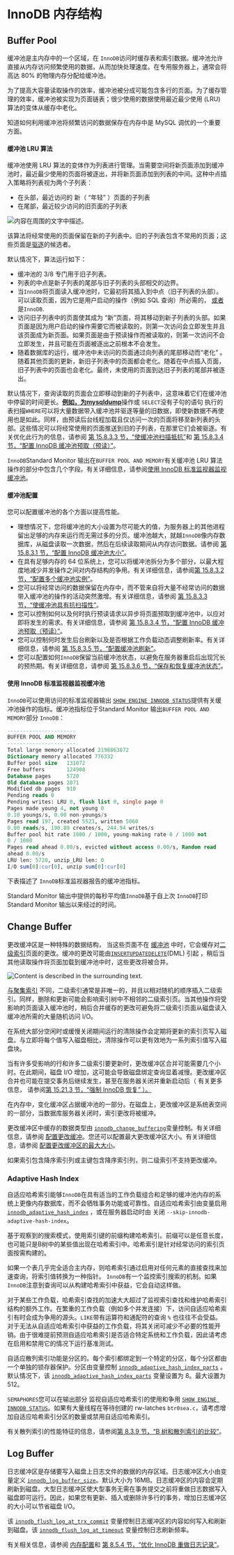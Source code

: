 # InnoDB 内存结构

## Buffer Pool

缓冲池是主内存中的一个区域，在 `InnoDB`访问时缓存表和索引数据。缓冲池允许直接从内存访问频繁使用的数据，从而加快处理速度。在专用服务器上，通常会将高达 80% 的物理内存分配给缓冲池。

为了提高大容量读取操作的效率，缓冲池被分成可能包含多行的页面。为了缓存管理的效率，缓冲池被实现为页面链表；很少使用的数据使用最近最少使用 (LRU) 算法的变体从缓存中老化。

知道如何利用缓冲池将频繁访问的数据保存在内存中是 MySQL 调优的一个重要方面。

#### 缓冲池 LRU 算法

缓冲池使用 LRU 算法的变体作为列表进行管理。当需要空间将新页面添加到缓冲池时，最近最少使用的页面将被逐出，并将新页面添加到列表的中间。这种中点插入策略将列表视为两个子列表：

- 在头部，最近访问的 新（ “年轻” ）页面的子列表
- 在尾部，最近较少访问的旧页面的子列表

![内容在周围的文字中描述。](https://images.orkva.com/images/2023/02/24/innodb-buffer-pool-list.png)



该算法将经常使用的页面保留在新的子列表中。旧的子列表包含不常用的页面；这些页面是[驱逐](https://dev.mysql.com/doc/refman/8.0/en/glossary.html#glos_eviction)的候选者。

默认情况下，算法运行如下：

- 缓冲池的 3/8 专门用于旧子列表。
- 列表的中点是新子列表的尾部与旧子列表的头部相交的边界。
- 当`InnoDB`将页面读入缓冲池时，它最初将其插入到中点（旧子列表的头部）。可以读取页面，因为它是用户启动的操作（例如 SQL 查询）所必需的， [或者](https://dev.mysql.com/doc/refman/8.0/en/glossary.html#glos_read_ahead)是`InnoDB`.
- 访问旧子列表中的页面使其成为 “新”页面，将其移动到新子列表的头部。如果页面是因为用户启动的操作需要它而被读取的，则第一次访问会立即发生并且该页面成为新页面。如果页面是由于预读操作而被读取的，则第一次访问不会立即发生，并且可能在页面被逐出之前根本不会发生。
- 随着数据库的运行，缓冲池中未访问的页面通过向列表的尾部移动而“老化” 。随着其他页面的更新，新旧子列表中的页面都会老化。随着在中点插入页面，旧子列表中的页面也会老化。最终，未使用的页面到达旧子列表的尾部并被逐出。

默认情况下，查询读取的页面会立即移动到新的子列表中，这意味着它们在缓冲池中停留的时间更长。[**例如，为mysqldump**](https://dev.mysql.com/doc/refman/8.0/en/mysqldump.html)操作或 `SELECT`没有子句的语句 执行的表扫描`WHERE`可以将大量数据带入缓冲池并驱逐等量的旧数据，即使新数据不再使用也是如此。同样，由预读后台线程加载且仅访问一次的页面将移至新列表的头部。这些情况可以将经常使用的页面推送到旧的子列表，在那里它们会被驱逐。有关优化此行为的信息，请参阅 [第 15.8.3.3 节，“使缓冲池扫描抵抗”](https://dev.mysql.com/doc/refman/8.0/en/innodb-performance-midpoint_insertion.html)和 [第 15.8.3.4 节，“配置 InnoDB 缓冲池预取（预读）”](https://dev.mysql.com/doc/refman/8.0/en/innodb-performance-read_ahead.html)。

`InnoDB`Standard Monitor 输出在`BUFFER POOL AND MEMORY`有关缓冲池 LRU 算法操作的部分中包含几个字段。有关详细信息，请参阅[使用 InnoDB 标准监视器监视缓冲池](https://dev.mysql.com/doc/refman/8.0/en/innodb-buffer-pool.html#innodb-buffer-pool-monitoring)。

#### 缓冲池配置

您可以配置缓冲池的各个方面以提高性能。

- 理想情况下，您将缓冲池的大小设置为尽可能大的值，为服务器上的其他进程留出足够的内存来运行而无需过多的分页。缓冲池越大，就越`InnoDB`像内存数据库，从磁盘读取一次数据，然后在后续读取期间从内存访问数据。请参阅 [第 15.8.3.1 节，“配置 InnoDB 缓冲池大小”](https://dev.mysql.com/doc/refman/8.0/en/innodb-buffer-pool-resize.html)。
- 在具有足够内存的 64 位系统上，您可以将缓冲池拆分为多个部分，以最大程度地减少并发操作之间对内存结构的争用。有关详细信息，请参阅[第 15.8.3.2 节，“配置多个缓冲池实例”](https://dev.mysql.com/doc/refman/8.0/en/innodb-multiple-buffer-pools.html)。
- 您可以将经常访问的数据保留在内存中，而不管来自将大量不经常访问的数据带入缓冲池的操作的活动突然激增。有关详细信息，请参阅 [第 15.8.3.3 节，“使缓冲池具有抗扫描性”](https://dev.mysql.com/doc/refman/8.0/en/innodb-performance-midpoint_insertion.html)。
- 您可以控制如何以及何时执行预读请求以异步将页面预取到缓冲池中，以应对即将发生的需求。有关详细信息，请参阅 [第 15.8.3.4 节，“配置 InnoDB 缓冲池预取（预读）”](https://dev.mysql.com/doc/refman/8.0/en/innodb-performance-read_ahead.html)。
- 您可以控制何时发生后台刷新以及是否根据工作负载动态调整刷新率。有关详细信息，请参阅 [第 15.8.3.5 节，“配置缓冲池刷新”](https://dev.mysql.com/doc/refman/8.0/en/innodb-buffer-pool-flushing.html)。
- 您可以配置如何`InnoDB`保留当前缓冲池状态，以避免在服务器重启后出现冗长的预热期。有关详细信息，请参阅 [第 15.8.3.6 节，“保存和恢复缓冲池状态”](https://dev.mysql.com/doc/refman/8.0/en/innodb-preload-buffer-pool.html)。

#### 使用 InnoDB 标准监视器监视缓冲池

`InnoDB`可以使用访问的标准监视器输出 [`SHOW ENGINE INNODB STATUS`](https://dev.mysql.com/doc/refman/8.0/en/innodb-standard-monitor.html)提供有关缓冲池操作的指标。缓冲池指标位于Standard Monitor 输出`BUFFER POOL AND MEMORY`部分 `InnoDB`：

```sql
----------------------
BUFFER POOL AND MEMORY
----------------------
Total large memory allocated 2198863872
Dictionary memory allocated 776332
Buffer pool size   131072
Free buffers       124908
Database pages     5720
Old database pages 2071
Modified db pages  910
Pending reads 0
Pending writes: LRU 0, flush list 0, single page 0
Pages made young 4, not young 0
0.10 youngs/s, 0.00 non-youngs/s
Pages read 197, created 5523, written 5060
0.00 reads/s, 190.89 creates/s, 244.94 writes/s
Buffer pool hit rate 1000 / 1000, young-making rate 0 / 1000 not
0 / 1000
Pages read ahead 0.00/s, evicted without access 0.00/s, Random read
ahead 0.00/s
LRU len: 5720, unzip_LRU len: 0
I/O sum[0]:cur[0], unzip sum[0]:cur[0]
```

下表描述了 `InnoDB`标准监视器报告的缓冲池指标。

Standard Monitor 输出中提供的每秒平均值`InnoDB`基于自上次 `InnoDB`打印 Standard Monitor 输出以来经过的时间。

## Change Buffer

更改缓冲区是一种特殊的数据结构， 当这些页面不在 [缓冲池](https://dev.mysql.com/doc/refman/8.0/en/glossary.html#glos_buffer_pool) 中时，它会缓存对[二级索引](https://dev.mysql.com/doc/refman/8.0/en/glossary.html#glos_secondary_index)页面的更改。缓冲的更改可能由[`INSERT`](https://dev.mysql.com/doc/refman/8.0/en/insert.html)[`UPDATE`](https://dev.mysql.com/doc/refman/8.0/en/update.html)[`DELETE`](https://dev.mysql.com/doc/refman/8.0/en/delete.html)(DML) 引起 ，稍后当其他读取操作将页面加载到缓冲池中时，这些更改将被合并。

![Content is described in the surrounding text.](https://images.orkva.com/images/2023/02/24/innodb-change-buffer.png)

[与聚集索引](https://dev.mysql.com/doc/refman/8.0/en/glossary.html#glos_clustered_index) 不同，二级索引通常是非唯一的，并且以相对随机的顺序插入二级索引。同样，删除和更新可能会影响索引树中不相邻的二级索引页。当其他操作将受影响的页面读入缓冲池时，稍后合并缓存的更改可避免将二级索引页面从磁盘读入缓冲池所需的大量随机访问 I/O。

在系统大部分空闲时或缓慢关闭期间运行的清除操作会定期将更新的索引页写入磁盘。与立即将每个值写入磁盘相比，清除操作可以更有效地为一系列索引值写入磁盘块。

当有许多受影响的行和许多二级索引要更新时，更改缓冲区合并可能需要几个小时。在此期间，磁盘 I/O 增加，这可能会导致磁盘绑定查询显着减慢。更改缓冲区合并也可能在提交事务后继续发生，甚至在服务器关闭并重新启动后（ 有关更多信息， 请参阅[第 15.21.3 节，“强制 InnoDB 恢复” ）。](https://dev.mysql.com/doc/refman/8.0/en/forcing-innodb-recovery.html)

在内存中，变化缓冲区占据缓冲池的一部分。在磁盘上，更改缓冲区是系统表空间的一部分，当数据库服务器关闭时，索引更改将被缓冲。

更改缓冲区中缓存的数据类型由 [`innodb_change_buffering`](https://dev.mysql.com/doc/refman/8.0/en/innodb-parameters.html#sysvar_innodb_change_buffering)变量控制。有关详细信息，请参阅 [配置更改缓冲](https://dev.mysql.com/doc/refman/8.0/en/innodb-change-buffer.html#innodb-change-buffer-configuration)。您还可以配置最大更改缓冲区大小。有关详细信息，请参阅 [配置更改缓冲区的最大大小](https://dev.mysql.com/doc/refman/8.0/en/innodb-change-buffer.html#innodb-change-buffer-maximum-size)。

如果索引包含降序索引列或主键包含降序索引列，则二级索引不支持更改缓冲。

### Adaptive Hash Index

自适应哈希索引能够`InnoDB`在具有适当的工作负载组合和足够的缓冲池内存的系统上更像内存数据库，而不会牺牲事务功能或可靠性。自适应哈希索引由变量启用 [`innodb_adaptive_hash_index`](https://dev.mysql.com/doc/refman/8.0/en/innodb-parameters.html#sysvar_innodb_adaptive_hash_index) ，或在服务器启动时由 关闭 `--skip-innodb-adaptive-hash-index`。

基于观察到的搜索模式，使用索引键的前缀构建哈希索引。前缀可以是任意长度，也可能只是B树中的某些值出现在哈希索引中。哈希索引是针对经常访问的索引页面按需构建的。

如果一个表几乎完全适合主内存，则哈希索引通过启用对任何元素的直接查找来加速查询，将索引值转换为一种指针。 `InnoDB`有一个监控索引搜索的机制。如果`InnoDB`注意到查询可以从构建哈希索引中获益，它会自动这样做。

对于某些工作负载，哈希索引查找的加速大大超过了监视索引查找和维护哈希索引结构的额外工作。在繁重的工作负载（例如多个并发连接）下，访问自适应哈希索引有时会成为争用的源头。`LIKE`带有运算符和通配符的查询 `%` 也往往不会受益。对于无法从自适应哈希索引中获益的工作负载，将其关闭可减少不必要的性能开销。由于很难提前预测自适应哈希索引是否适合特定系统和工作负载，因此请考虑在启用和禁用它的情况下运行基准测试。

自适应散列索引功能是分区的。每个索引都绑定到一个特定的分区，每个分区都由一个单独的锁存器保护。分区由变量控制 [`innodb_adaptive_hash_index_parts`](https://dev.mysql.com/doc/refman/8.0/en/innodb-parameters.html#sysvar_innodb_adaptive_hash_index_parts) 。默认情况下，该 [`innodb_adaptive_hash_index_parts`](https://dev.mysql.com/doc/refman/8.0/en/innodb-parameters.html#sysvar_innodb_adaptive_hash_index_parts) 变量设置为 8。最大设置为 512。

`SEMAPHORES`您可以在输出部分 监视自适应哈希索引的使用和争用 [`SHOW ENGINE INNODB STATUS`](https://dev.mysql.com/doc/refman/8.0/en/show-engine.html)。如果有大量线程在等待创建的 rw-latches `btr0sea.c`，请考虑增加自适应哈希索引分区的数量或禁用自适应哈希索引。

有关散列索引的性能特征的信息，请参阅[第 8.3.9 节，“B 树和散列索引的比较”](https://dev.mysql.com/doc/refman/8.0/en/index-btree-hash.html)。

## Log Buffer

日志缓冲区是存储要写入磁盘上日志文件的数据的内存区域。日志缓冲区大小由变量定义 [`innodb_log_buffer_size`](https://dev.mysql.com/doc/refman/8.0/en/innodb-parameters.html#sysvar_innodb_log_buffer_size)。默认大小为 16MB。日志缓冲区的内容会定期刷新到磁盘。大型日志缓冲区使大型事务无需在事务提交之前将重做日志数据写入磁盘即可运行。因此，如果您有更新、插入或删除许多行的事务，增加日志缓冲区的大小可以节省磁盘 I/O。

该 [`innodb_flush_log_at_trx_commit`](https://dev.mysql.com/doc/refman/8.0/en/innodb-parameters.html#sysvar_innodb_flush_log_at_trx_commit) 变量控制日志缓冲区的内容如何写入和刷新到磁盘。该 [`innodb_flush_log_at_timeout`](https://dev.mysql.com/doc/refman/8.0/en/innodb-parameters.html#sysvar_innodb_flush_log_at_timeout) 变量控制日志刷新频率。

有关相关信息，请参阅 [内存配置](https://dev.mysql.com/doc/refman/8.0/en/innodb-init-startup-configuration.html#innodb-startup-memory-configuration)和 [第 8.5.4 节，“优化 InnoDB 重做日志记录”](https://dev.mysql.com/doc/refman/8.0/en/optimizing-innodb-logging.html)。